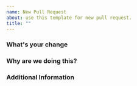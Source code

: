 ```yaml
---
name: New Pull Request 
about: use this template for new pull request.
title: ""
---
```


### What's your change

### Why are we doing this?

### Additional Information

